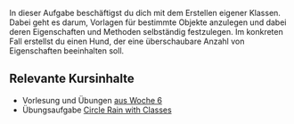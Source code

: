 In dieser Aufgabe beschäftigst du dich mit dem Erstellen eigener Klassen. Dabei geht es darum, Vorlagen für bestimmte Objekte anzulegen und dabei deren Eigenschaften und Methoden selbständig festzulegen. Im konkreten Fall erstellst du einen Hund, der eine überschaubare Anzahl von Eigenschaften beeinhalten soll.

## Relevante Kursinhalte

- Vorlesung und Übungen [aus Woche 6](https://elearning.uni-regensburg.de/course/view.php?id=52262#sectionid-690334-title)
- Übungsaufgabe [Circle Rain with Classes](https://oop-wintersemester-2021.github.io/AssignmentViewer-OOP/#OOP-Wintersemester-2021/U17-CircleRainWithClasses)
